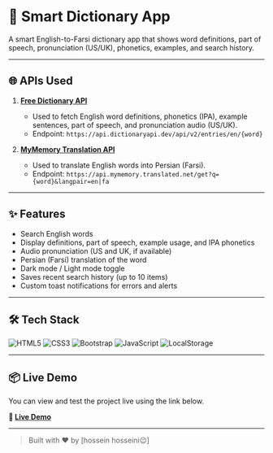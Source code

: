 # 📘 Smart Dictionary App

A smart English-to-Farsi dictionary app that shows word definitions, part of speech, pronunciation (US/UK), phonetics, examples, and search history.

---

## 🌐 APIs Used

1. **[Free Dictionary API](https://dictionaryapi.dev/)**
   - Used to fetch English word definitions, phonetics (IPA), example sentences, part of speech, and pronunciation audio (US/UK).
   - Endpoint: `https://api.dictionaryapi.dev/api/v2/entries/en/{word}`

2. **[MyMemory Translation API](https://mymemory.translated.net/)**
   - Used to translate English words into Persian (Farsi).
   - Endpoint: `https://api.mymemory.translated.net/get?q={word}&langpair=en|fa`

---

## ✨ Features

- Search English words
- Display definitions, part of speech, example usage, and IPA phonetics
- Audio pronunciation (US and UK, if available)
- Persian (Farsi) translation of the word
- Dark mode / Light mode toggle
- Saves recent search history (up to 10 items)
- Custom toast notifications for errors and alerts

---

## 🛠 Tech Stack

![HTML5](https://img.shields.io/badge/HTML5-E34F26?style=flat&logo=html5&logoColor=white)
![CSS3](https://img.shields.io/badge/CSS3-1572B6?style=flat&logo=css3&logoColor=white)
![Bootstrap](https://img.shields.io/badge/Bootstrap-7952B3?style=flat&logo=bootstrap&logoColor=white)
![JavaScript](https://img.shields.io/badge/JavaScript-F7DF1E?style=flat&logo=javascript&logoColor=black)
![LocalStorage](https://img.shields.io/badge/LocalStorage-ffa726?style=flat&logo=google-chrome&logoColor=black)


---

## 📦 Live Demo

You can view and test the project live using the link below.

**🔗 [Live Demo](https://hossein1075.github.io/Dictionary/)**

---

> Built with ❤️ by [hossein hosseini😉]
